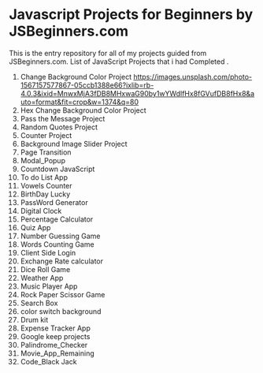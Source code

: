 # Javascript Projects for Beginners by JSBeginners.com
This is the entry repository for all of my projects guided from JSBeginners.com.
List of JavaScript Projects that i had Completed .
1. Change Background Color Project
https://images.unsplash.com/photo-1567157577867-05ccb1388e66?ixlib=rb-4.0.3&ixid=MnwxMjA3fDB8MHxwaG90by1wYWdlfHx8fGVufDB8fHx8&auto=format&fit=crop&w=1374&q=80
2. Hex Change Background Color Project
3. Pass the Message Project
4. Random Quotes Project
5. Counter Project
6. Background Image Slider Project
7. Page Transition
8. Modal_Popup
9. Countdown  JavaScript
10. To do List App
11. Vowels Counter
12. BirthDay Lucky
13. PassWord Generator
14. Digital Clock
15. Percentage Calculator
16. Quiz App
17. Number Guessing Game
18. Words Counting Game
19. Client Side Login
20. Exchange Rate calculator
21. Dice Roll Game
22. Weather App
23. Music Player App
24. Rock Paper Scissor Game
25. Search Box
26. color switch background
27. Drum kit
28. Expense Tracker App
30. Google keep projects
31. Palindrome_Checker
32. Movie_App_Remaining
33. Code_Black Jack

